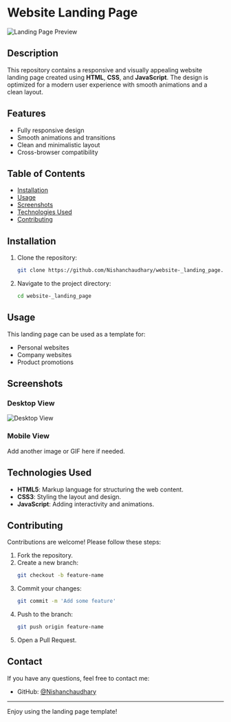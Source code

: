 # Website Landing Page

![Landing Page Preview](https://raw.githubusercontent.com/Nishanchaudhary/website-_landing_page/template1.png)

## Description

This repository contains a responsive and visually appealing website landing page created using **HTML**, **CSS**, and **JavaScript**. The design is optimized for a modern user experience with smooth animations and a clean layout.

## Features

- Fully responsive design
- Smooth animations and transitions
- Clean and minimalistic layout
- Cross-browser compatibility

## Table of Contents

- [Installation](#installation)
- [Usage](#usage)
- [Screenshots](#screenshots)
- [Technologies Used](#technologies-used)
- [Contributing](#contributing)

## Installation

1. Clone the repository:
   ```bash
   git clone https://github.com/Nishanchaudhary/website-_landing_page.git
   ```
2. Navigate to the project directory:
   ```bash
   cd website-_landing_page
   ```

## Usage

This landing page can be used as a template for:

- Personal websites
- Company websites
- Product promotions

## Screenshots

### Desktop View
![Desktop View](https://raw.githubusercontent.com/Nishanchaudhary/website-_landing_page/template2.png)

### Mobile View

Add another image or GIF here if needed.

## Technologies Used

- **HTML5**: Markup language for structuring the web content.
- **CSS3**: Styling the layout and design.
- **JavaScript**: Adding interactivity and animations.

## Contributing

Contributions are welcome! Please follow these steps:

1. Fork the repository.
2. Create a new branch:
   ```bash
   git checkout -b feature-name
   ```
3. Commit your changes:
   ```bash
   git commit -m 'Add some feature'
   ```
4. Push to the branch:
   ```bash
   git push origin feature-name
   ```
5. Open a Pull Request.

## Contact

If you have any questions, feel free to contact me:

- GitHub: [@Nishanchaudhary](https://github.com/Nishanchaudhary)

---

Enjoy using the landing page template!
